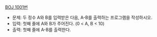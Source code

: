 [BOJ 1001번](https://www.acmicpc.net/problem/1001)

- 문제: 두 정수 A와 B를 입력받은 다음, A-B를 출력하는 프로그램을 작성하시오.
- 입력: 첫째 줄에 A와 B가 주어진다. (0 < A, B < 10)
- 출력: 첫째 줄에 A-B를 출력한다.
